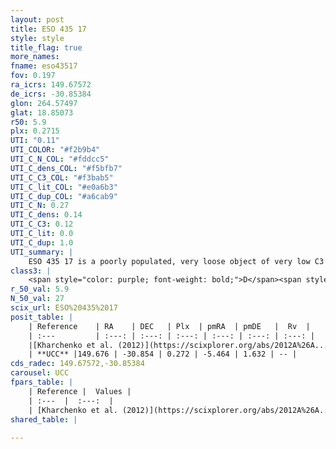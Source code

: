 ```yaml
---
layout: post
title: ESO 435 17
style: style
title_flag: true
more_names: 
fname: eso43517
fov: 0.197
ra_icrs: 149.67572
de_icrs: -30.85384
glon: 264.57497
glat: 18.85073
r50: 5.9
plx: 0.2715
UTI: "0.11"
UTI_COLOR: "#f2b9b4"
UTI_C_N_COL: "#fddcc5"
UTI_C_dens_COL: "#f5bfb7"
UTI_C_C3_COL: "#f3bab5"
UTI_C_lit_COL: "#e0a6b3"
UTI_C_dup_COL: "#a6cab9"
UTI_C_N: 0.27
UTI_C_dens: 0.14
UTI_C_C3: 0.12
UTI_C_lit: 0.0
UTI_C_dup: 1.0
UTI_summary: |
    ESO 435 17 is a poorly populated, very loose object of very low C3 quality. It is rarely studied in the literature, with no articles listed in the last 13 years.
class3: |
    <span style="color: purple; font-weight: bold;">D</span><span style="color: red; font-weight: bold;">C</span>
r_50_val: 5.9
N_50_val: 27
scix_url: ESO%20435%2017
posit_table: |
    | Reference    | RA    | DEC   | Plx  | pmRA  | pmDE   |  Rv  |
    | :---         | :---: | :---: | :---: | :---: | :---: | :---: |
    |[Kharchenko et al. (2012)](https://scixplorer.org/abs/2012A%26A...543A.156K) | 149.692 | -30.908 | -- | -4.88 | -0.02 | -- |
    | **UCC** |149.676 | -30.854 | 0.272 | -5.464 | 1.632 | -- | 
cds_radec: 149.67572,-30.85384
carousel: UCC
fpars_table: |
    | Reference |  Values |
    | :---  |  :---:  |
    | [Kharchenko et al. (2012)](https://scixplorer.org/abs/2012A%26A...543A.156K) | `e_bv=0.052, distance=3603, log_age=9.285` |
shared_table: |
    
---
```

